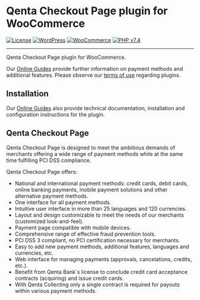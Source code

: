 # Qenta Checkout Page plugin for WooCommerce

[![License](https://img.shields.io/badge/license-GPLv2-blue.svg)](https://raw.githubusercontent.com/qenta-cee/woocommerce-wcp/master/LICENSE)
[![WordPress](https://img.shields.io/badge/WordPress-v5.5.1-green.svg)](https://wordpress.org/)
[![WooCommerce](https://img.shields.io/badge/WooCommerce-v4.6.1-green.svg)](https://www.woocommerce.com/)
[![PHP v7.4](https://img.shields.io/badge/php-v7.4-yellow.svg)](http://www.php.net)

----

Qenta Checkout Page plugin for WooCommerce. 

Our [Online Guides](https://guides.qenta.com/) provide further information on payment methods and additional features. Please observe our [terms of use](https://guides.wirecard.com/shop_plugins:info#terms_of_use) regarding plugins.

## Installation
Our [Online Guides](https://guides.wirecard.com/shop_plugins:woocommerce_wcp:start "Installation details") also provide technical documentation, installation and configuration instructions for the plugin.


## Qenta Checkout Page
Qenta Checkout Page is designed to meet the ambitious demands of merchants offering a wide range of payment methods while at the same time fulfilling PCI DSS compliance.

Qenta Checkout Page offers:
- National and international payment methods: credit cards, debit cards, online banking payments, mobile payment solutions and other alternative payment methods.
- One interface for all payment methods.
- Intuitive user interface in more than 25 languages and 120 currencies.
- Layout and design customizable to meet the needs of our merchants (customized look-and-feel).
- Payment page compatible with mobile devices.
- Comprehensive range of effective fraud prevention tools.
- PCI DSS 3 compliant, no PCI certification necessary for merchants.
- Easy to add new payment methods, additional features, languages and currencies, etc.
- Web interface for managing payments (approvals, cancelations, credits, etc.).
- Benefit from Qenta Bank´s license to conclude credit card acceptance contracts (acquiring) and issue credit cards.
- With Qenta Collecting only a single contract is required for payouts within various payment methods.
